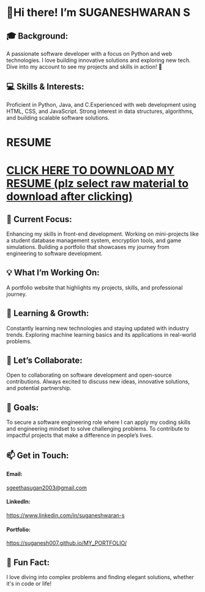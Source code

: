 **<h1>👋Hi there! I’m SUGANESHWARAN S</h1>**
<h2>🎓 Background:</h2>
          A passionate software developer with a focus on Python and web technologies.
          I love building innovative solutions and exploring new tech.
          Dive into my account to see my projects and skills in action! 🚀
<h2>💻 Skills & Interests:</h2>
          Proficient in Python, Java, and C.Experienced with web development using HTML, CSS, and JavaScript.
          Strong interest in data structures, algorithms, and building scalable software solutions.

<h1>RESUME<h1>
          <a href="SUGANESH_RESUME.pdf" download="SUGANESH_RESUME.pdf">
               CLICK HERE TO DOWNLOAD MY RESUME (plz select raw material to download after clicking)
              </a>
<h2>🚀 Current Focus:</h2>
          Enhancing my skills in front-end development.
          Working on mini-projects like a student database management system, encryption tools, and game simulations.
          Building a portfolio that showcases my journey from engineering to software development.
<h2>💡 What I’m Working On:</h2>
          A portfolio website that highlights my projects, skills, and professional journey.
<h2>🌱 Learning & Growth:</h2>
          Constantly learning new technologies and staying updated with industry trends.
          Exploring machine learning basics and its applications in real-world problems.
<h2>🤝 Let’s Collaborate:</h2>
          Open to collaborating on software development and open-source contributions.
          Always excited to discuss new ideas, innovative solutions, and potential partnership.
<h2>🎯 Goals:</h2>
          To secure a software engineering role where I can apply my coding skills and engineering mindset to solve challenging problems.
          To contribute to impactful projects that make a difference in people’s lives.
<h2>📫 Get in Touch:</h2>
        <h4>Email:</h4>
             <a href="mailto:sgeethasugan2003@gmail.com" target = "_blank"> sgeethasugan2003@gmail.com</a>
        <h4>LinkedIn:</h4>
            <a href= "https://www.linkedin.com/in/suganeshwaran-s-8141622b2?utm_source=share&utm_campaign=share_via&utm_content=profile&utm_medium=android_app" target = "_blank"> https://www.linkedin.com/in/suganeshwaran-s</a>
        <h4>Portfolio:</h4>
                <a href= "https://suganesh007.github.io/MY_PORTFOLIO/" target = "_blank">https://suganesh007.github.io/MY_PORTFOLIO/</a>
<h2>💬 Fun Fact:</h2>
        I love diving into complex problems and finding elegant solutions, whether it's in code or life!


